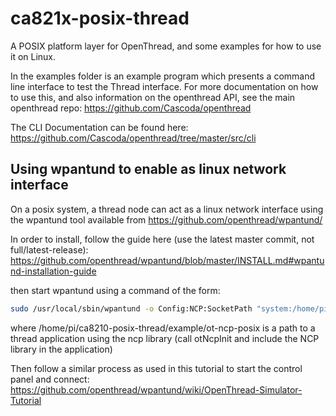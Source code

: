 # ca821x-posix-thread

A POSIX platform layer for OpenThread, and some examples for how to use it on Linux.

In the examples folder is an example program which presents a command line interface to test the Thread interface. For more documentation on how to use this, and also information on the openthread API, see the main openthread repo:
<https://github.com/Cascoda/openthread>

The CLI Documentation can be found here:
<https://github.com/Cascoda/openthread/tree/master/src/cli>

## Using wpantund to enable as linux network interface

On a posix system, a thread node can act as a linux network interface using the wpantund tool available from https://github.com/openthread/wpantund/

In order to install, follow the guide here (use the latest master commit, not full/latest-release): https://github.com/openthread/wpantund/blob/master/INSTALL.md#wpantund-installation-guide

then start wpantund using a command of the form:
```bash
sudo /usr/local/sbin/wpantund -o Config:NCP:SocketPath "system:/home/pi/ca8210-posix-thread/example/ot-ncp-posix" -o SyslogMask " -info" -o Config:TUN:InterfaceName utun6
```

where /home/pi/ca8210-posix-thread/example/ot-ncp-posix is a path to a thread application using the ncp library (call otNcpInit and include the NCP library in the application)

Then follow a similar process as used in this tutorial to start the control panel and connect: https://github.com/openthread/wpantund/wiki/OpenThread-Simulator-Tutorial

